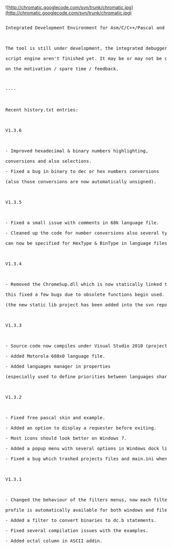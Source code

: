 ![http://chromatic.googlecode.com/svn/trunk/chromatic.jpg](http://chromatic.googlecode.com/svn/trunk/chromatic.jpg)

<pre>

Integrated Development Environment for Asm/C/C++/Pascal and more.<br>
<br>
The tool is still under development, the integrated debugger, dialogs editor and LUA<br>
script engine aren't finished yet. It may be or may not be completed depending<br>
on the motivation / spare time / feedback.<br>
<br>
----<br>
<br>
Recent history.txt entries:<br>
<br>
V1.3.6<br>
<br>
- Improved hexadecimal & binary numbers highlighting,<br>
conversions and also selections.<br>
- Fixed a bug in binary to dec or hex numbers conversions<br>
(also those conversions are now automatically unsigned).<br>
<br>
V1.3.5<br>
<br>
- Fixed a small issue with comments in 68k language file.<br>
- Cleaned up the code for number conversions also several types<br>
can now be specified for HexType & BinType in language files.<br>
<br>
V1.3.4<br>
<br>
- Removed the ChromeSup.dll which is now statically linked to the program<br>
this fixed a few bugs due to obsolete functions begin used.<br>
(the new static lib project has been added into the svn repository).<br>
<br>
V1.3.3<br>
<br>
- Source code now compiles under Visual Studio 2010 (projects added).<br>
- Added Motorola 680x0 language file.<br>
- Added languages manager in properties<br>
(especially used to define priorities between languages sharing the same files extensions).<br>
<br>
V1.3.2<br>
<br>
- Fixed free pascal skin and example.<br>
- Added an option to display a requester before exiting.<br>
- Most icons should look better on Windows 7.<br>
- Added a popup menu with several options in Windows dock list.<br>
- Fixed a bug which trashed projects files and main.ini when one of the user's specified folder was empty.<br>
<br>
V1.3.1<br>
<br>
- Changed the behaviour of the filters menus, now each filters<br>
profile is automatically available for both windows and files output.<br>
- Added a filter to convert binaries to dc.b statements.<br>
- Fixed several compilation issues with the examples.<br>
- Added octal column in ASCII addin.<br>
</pre>